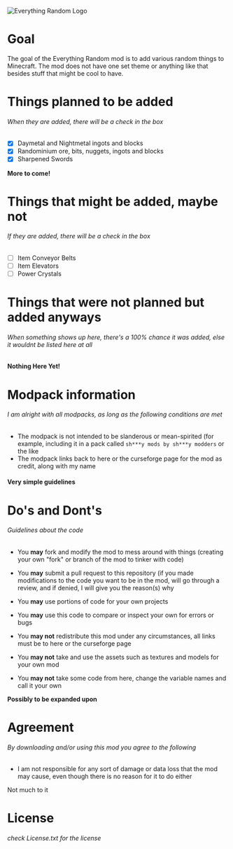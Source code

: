 
![Everything Random Logo](https://i.imgur.com/Jzn9LDk.gifv)

# Goal

The goal of the Everything Random mod is to add various random things to Minecraft. The mod does not have one set theme or anything like that besides stuff that might be cool to have.


# Things planned to be added
###### When they are added, there will be a check in the box

- [x] Daymetal and Nightmetal ingots and blocks
- [x] Randominium ore, bits, nuggets, ingots and blocks
- [x] Sharpened Swords

**More to come!**


# Things that might be added, maybe not
###### If they are added, there will be a check in the box

- [ ] Item Conveyor Belts
- [ ] Item Elevators
- [ ] Power Crystals

# Things that were not planned but added anyways
###### When something shows up here, there's a 100% chance it was added, else it wouldnt be listed here at all

**Nothing Here Yet!**


# Modpack information

###### I am alright with all modpacks, as long as the following conditions are met

- The modpack is not intended to be slanderous or mean-spirited (for example, including it in a pack called `sh***y mods by sh***y modders` or the like
- The modpack links back to here or the curseforge page for the mod as credit, along with my name

#### Very simple guidelines


# Do's and Dont's
###### Guidelines about the code
- You **may** fork and modify the mod to mess around with things (creating your own "fork" or branch of the mod to tinker with code)
- You **may** submit a pull request to this repository (if you made modifications to the code you want to be in the mod, will go through a review, and if denied, I will give you the reason(s) why
- You **may** use portions of code for your own projects
- You **may** use this code to compare or inspect your own for errors or bugs

- You **may not** redistribute this mod under any circumstances, all links must be to here or the curseforge page
- You **may not** take and use the assets such as textures and models for your own mod
- You **may not** take some code from here, change the variable names and call it your own

**Possibly to be expanded upon**


# Agreement
###### By downloading and/or using this mod you agree to the following

- I am not responsible for any sort of damage or data loss that the mod may cause, even though there is no reason for it to do either

Not much to it


# License
###### check License.txt for the license
